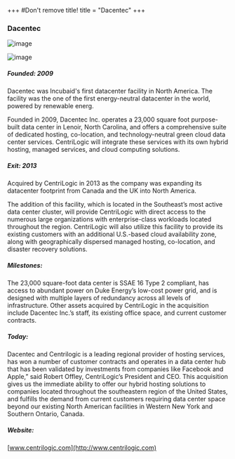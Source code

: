 +++
#Don't remove title!
title = "Dacentec"
+++
### Dacentec

![image](img/logo-dacentec.png)

![image](img/logo-centrilogic.jpg)

##### Founded: 2009

Dacentec was Incubaid's first datacenter facility in North America. The facility was the one of the first energy-neutral datacenter in the world, powered by renewable energ.

Founded in 2009, Dacentec Inc. operates a 23,000 square foot purpose-built data center in Lenoir, North Carolina, and offers a comprehensive suite of dedicated hosting, co-location, and technology-neutral green cloud data center services. CentriLogic will integrate these services with its own hybrid hosting, managed services, and cloud computing solutions.

##### Exit: 2013

Acquired by CentriLogic in 2013 as the company was expanding its datacenter footprint from Canada and the UK into North America. 

The addition of this facility, which is located in the Southeast’s most active data center cluster, will provide CentriLogic with direct access to the numerous large organizations with enterprise-class workloads located throughout the region. CentriLogic will also utilize this facility to provide its existing customers with an additional U.S.-based cloud availability zone, along with geographically dispersed managed hosting, co-location, and disaster recovery solutions.

##### Milestones:

The 23,000 square-foot data center is SSAE 16 Type 2 compliant, has access to abundant power on Duke Energy’s low-cost power grid, and is designed with multiple layers of redundancy across all levels of infrastructure. Other assets acquired by CentriLogic in the acquisition include Dacentec Inc.’s staff, its existing office space, and current customer contracts.

##### Today:

Dacentec and Centrilogic is a leading regional provider of hosting services, has won a number of customer contracts and operates in a data center hub that has been validated by investments from companies like Facebook and Apple,” said Robert Offley, CentriLogic’s President and CEO. This acquisition gives us the immediate ability to offer our hybrid hosting solutions to companies located throughout the southeastern region of the United States, and fulfills the demand from current customers requiring data center space beyond our existing North American facilities in Western New York and Southern Ontario, Canada.

##### Website:

[www.centrilogic.com](http://www.centrilogic.com)
